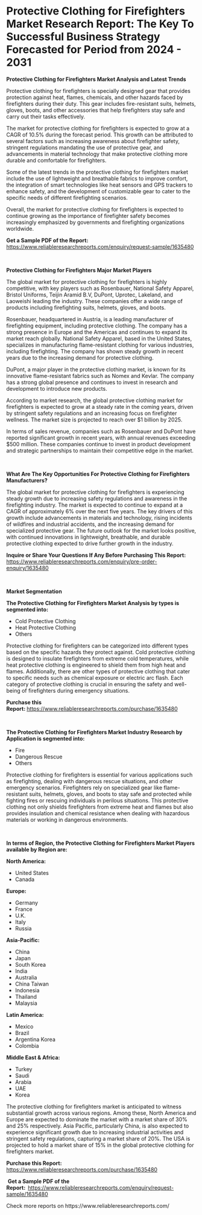 <p><h1>Protective Clothing for Firefighters Market Research Report: The Key To Successful Business Strategy Forecasted for Period from 2024 - 2031</h1></p><p><strong>Protective Clothing for Firefighters Market Analysis and Latest Trends</strong></p>
<p><p>Protective clothing for firefighters is specially designed gear that provides protection against heat, flames, chemicals, and other hazards faced by firefighters during their duty. This gear includes fire-resistant suits, helmets, gloves, boots, and other accessories that help firefighters stay safe and carry out their tasks effectively.</p><p>The market for protective clothing for firefighters is expected to grow at a CAGR of 10.5% during the forecast period. This growth can be attributed to several factors such as increasing awareness about firefighter safety, stringent regulations mandating the use of protective gear, and advancements in material technology that make protective clothing more durable and comfortable for firefighters.</p><p>Some of the latest trends in the protective clothing for firefighters market include the use of lightweight and breathable fabrics to improve comfort, the integration of smart technologies like heat sensors and GPS trackers to enhance safety, and the development of customizable gear to cater to the specific needs of different firefighting scenarios.</p><p>Overall, the market for protective clothing for firefighters is expected to continue growing as the importance of firefighter safety becomes increasingly emphasized by governments and firefighting organizations worldwide.</p></p>
<p><strong>Get a Sample PDF of the Report:&nbsp;</strong> <a href="https://www.reliableresearchreports.com/enquiry/request-sample/1635480">https://www.reliableresearchreports.com/enquiry/request-sample/1635480</a></p>
<p>&nbsp;</p>
<p><strong>Protective Clothing for Firefighters Major Market Players</strong></p>
<p><p>The global market for protective clothing for firefighters is highly competitive, with key players such as Rosenbauer, National Safety Apparel, Bristol Uniforms, Teijin Aramid B.V, DuPont, Uprotec, Lakeland, and Laoweishi leading the industry. These companies offer a wide range of products including firefighting suits, helmets, gloves, and boots.</p><p>Rosenbauer, headquartered in Austria, is a leading manufacturer of firefighting equipment, including protective clothing. The company has a strong presence in Europe and the Americas and continues to expand its market reach globally. National Safety Apparel, based in the United States, specializes in manufacturing flame-resistant clothing for various industries, including firefighting. The company has shown steady growth in recent years due to the increasing demand for protective clothing.</p><p>DuPont, a major player in the protective clothing market, is known for its innovative flame-resistant fabrics such as Nomex and Kevlar. The company has a strong global presence and continues to invest in research and development to introduce new products.</p><p>According to market research, the global protective clothing market for firefighters is expected to grow at a steady rate in the coming years, driven by stringent safety regulations and an increasing focus on firefighter wellness. The market size is projected to reach over $1 billion by 2025.</p><p>In terms of sales revenue, companies such as Rosenbauer and DuPont have reported significant growth in recent years, with annual revenues exceeding $500 million. These companies continue to invest in product development and strategic partnerships to maintain their competitive edge in the market.</p></p>
<p>&nbsp;</p>
<p><strong>What Are The Key Opportunities For Protective Clothing for Firefighters Manufacturers?</strong></p>
<p><p>The global market for protective clothing for firefighters is experiencing steady growth due to increasing safety regulations and awareness in the firefighting industry. The market is expected to continue to expand at a CAGR of approximately 6% over the next five years. The key drivers of this growth include advancements in materials and technology, rising incidents of wildfires and industrial accidents, and the increasing demand for specialized protective gear. The future outlook for the market looks positive, with continued innovations in lightweight, breathable, and durable protective clothing expected to drive further growth in the industry.</p></p>
<p><strong>Inquire or Share Your Questions If Any Before Purchasing This Report:</strong> <a href="https://www.reliableresearchreports.com/enquiry/pre-order-enquiry/1635480">https://www.reliableresearchreports.com/enquiry/pre-order-enquiry/1635480</a></p>
<p>&nbsp;</p>
<p><strong>Market Segmentation</strong></p>
<p><strong>The Protective Clothing for Firefighters Market Analysis by types is segmented into:</strong></p>
<p><ul><li>Cold Protective Clothing</li><li>Heat Protective Clothing</li><li>Others</li></ul></p>
<p><p>Protective clothing for firefighters can be categorized into different types based on the specific hazards they protect against. Cold protective clothing is designed to insulate firefighters from extreme cold temperatures, while heat protective clothing is engineered to shield them from high heat and flames. Additionally, there are other types of protective clothing that cater to specific needs such as chemical exposure or electric arc flash. Each category of protective clothing is crucial in ensuring the safety and well-being of firefighters during emergency situations.</p></p>
<p><strong>Purchase this Report:&nbsp;</strong><a href="https://www.reliableresearchreports.com/purchase/1635480">https://www.reliableresearchreports.com/purchase/1635480</a></p>
<p>&nbsp;</p>
<p><strong>The Protective Clothing for Firefighters Market Industry Research by Application is segmented into:</strong></p>
<p><ul><li>Fire</li><li>Dangerous Rescue</li><li>Others</li></ul></p>
<p><p>Protective clothing for firefighters is essential for various applications such as firefighting, dealing with dangerous rescue situations, and other emergency scenarios. Firefighters rely on specialized gear like flame-resistant suits, helmets, gloves, and boots to stay safe and protected while fighting fires or rescuing individuals in perilous situations. This protective clothing not only shields firefighters from extreme heat and flames but also provides insulation and chemical resistance when dealing with hazardous materials or working in dangerous environments.</p></p>
<p>&nbsp;</p>
<p><strong>In terms of Region, the Protective Clothing for Firefighters Market Players available by Region are:</strong></p>
<p>
    <p> <strong> North America: </strong>
        <ul>
            <li>United States</li>
            <li>Canada</li>
        </ul>
        </p> 
    <p> <strong> Europe: </strong>
        <ul>
            <li>Germany</li>
            <li>France</li>
            <li>U.K.</li>
            <li>Italy</li>
            <li>Russia</li>
        </ul>
        </p> 
    <p> <strong> Asia-Pacific: </strong>
        <ul>
            <li>China</li>
            <li>Japan</li>
            <li>South Korea</li>
            <li>India</li>
            <li>Australia</li>
            <li>China Taiwan</li>
            <li>Indonesia</li>
            <li>Thailand</li>
            <li>Malaysia</li>
        </ul>
        </p> 
    <p> <strong> Latin America: </strong>
        <ul>
            <li>Mexico</li>
            <li>Brazil</li>
            <li>Argentina Korea</li>
            <li>Colombia</li>
        </ul>
        </p> 
    <p> <strong> Middle East & Africa: </strong>
        <ul>
            <li>Turkey</li>
            <li>Saudi</li>
            <li>Arabia</li>
            <li>UAE</li>
            <li>Korea</li>
        </ul>
    </p>
    </p>
<p><p>The protective clothing for firefighters market is anticipated to witness substantial growth across various regions. Among these, North America and Europe are expected to dominate the market with a market share of 30% and 25% respectively. Asia Pacific, particularly China, is also expected to experience significant growth due to increasing industrial activities and stringent safety regulations, capturing a market share of 20%. The USA is projected to hold a market share of 15% in the global protective clothing for firefighters market.</p></p>
<p><strong>Purchase this Report: </strong><a href="https://www.reliableresearchreports.com/purchase/1635480">https://www.reliableresearchreports.com/purchase/1635480</a></p>
<p>&nbsp;<strong>Get a Sample PDF of the Report:&nbsp;&nbsp;</strong><a href="https://www.reliableresearchreports.com/enquiry/request-sample/1635480">https://www.reliableresearchreports.com/enquiry/request-sample/1635480</a></p>
<p><strong></strong></p>
<p>Check more reports on https://www.reliableresearchreports.com/</p>